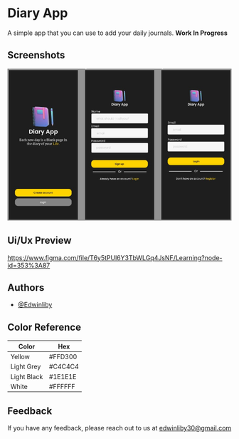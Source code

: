 
# Diary App

A simple app that you can use to add your daily journals. **Work In Progress**
 


## Screenshots

![App Screenshot](https://github.com/Edwinliby/Diary_APP/blob/main/diary_app/lib/Screenshots/4.jpg)


## Ui/Ux Preview

https://www.figma.com/file/T6y5tPUl6Y3TbWLGq4JsNF/Learning?node-id=353%3A87
## Authors

- [@Edwinliby](https://github.com/Edwinliby)

## Color Reference

| Color             | Hex                                                                |
| ----------------- | ------------------------------------------------------------------ |
| Yellow | #FFD300|
| Light Grey | #C4C4C4 |
| Light Black | #1E1E1E |
| White |  #FFFFFF |


## Feedback

If you have any feedback, please reach out to us at edwinliby30@gmail.com

